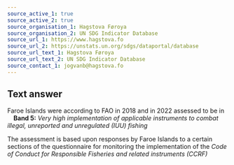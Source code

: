 ```yaml
---
source_active_1: true
source_active_2: true
source_organisation_1: Hagstova Føroya
source_organisation_2: UN SDG Indicator Database
source_url_1: https://www.hagstova.fo
source_url_2: https://unstats.un.org/sdgs/dataportal/database
source_url_text_1: Hagstova Føroya
source_url_text_2: UN SDG Indicator Database
source_contact_1: jogvanb@hagstova.fo
---
```

## Text answer  
Faroe Islands were according to FAO in 2018 and in 2022 assessed to be in   
 **Band 5:** *Very high implementation of applicable instruments to combat illegal, unreported and unregulated (IUU) fishing*  

The assessment is based upon responses by Faroe Islands to a certain sections of the questionnaire for monitoring the implementation of the *Code of Conduct for Responsible Fisheries and related instruments (CCRF)*

